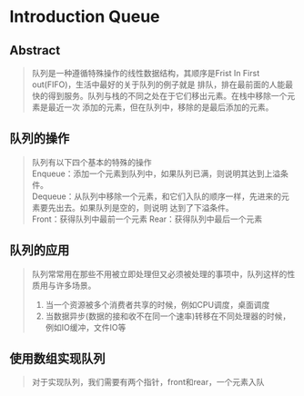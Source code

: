 # Introduction Queue


## Abstract
>队列是一种遵循特殊操作的线性数据结构，其顺序是Frist In First out(FIFO)，生活中最好的关于队列的例子就是
>排队，排在最前面的人能最快的得到服务。队列与栈的不同之处在于它们移出元素。在栈中移除一个元素是最近一次
>添加的元素，但在队列中，移除的是最后添加的元素。


## 队列的操作
>队列有以下四个基本的特殊的操作  
>Enqueue：添加一个元素到队列中，如果队列已满，则说明其达到上溢条件。  
>Dequeue：从队列中移除一个元素，和它们入队的顺序一样，先进来的元素要先出去。如果队列是空的，则说明
>达到了下溢条件。  
>Front：获得队列中最前一个元素
>Rear：获得队列中最后一个元素

## 队列的应用
>队列常常用在那些不用被立即处理但又必须被处理的事项中，队列这样的性质用与许多场景。
>1. 当一个资源被多个消费者共享的时候，例如CPU调度，桌面调度
>2. 当数据异步(数据的接和收不在同一个速率)转移在不同处理器的时候，例如IO缓冲，文件IO等

## 使用数组实现队列
>对于实现队列，我们需要有两个指针，front和rear，一个元素入队